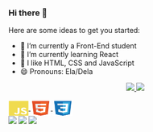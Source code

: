 ### Hi there 👋

Here are some ideas to get you started:

- 🔭 I’m currently a Front-End student 
- 🌱 I’m currently learning React
- 👯 I like HTML, CSS and JavaScript 
- 😄 Pronouns: Ela/Dela

<div align="center">
  <a href="https://github.com/natttsilv">
  <img height="180em" src="https://github-readme-stats.vercel.app/api?username=natttsilv&show_icons=true&theme=dracula&include_all_commits=true&count_private=true"/>
  <img height="170em" src="https://github-readme-stats.vercel.app/api/top-langs/?username=natttsilv&layout=compact&langs_count=7&theme=dracula"/>
</div>
 <div style="display: inline_block"><br>
  <img align="center" alt="Natttsilv-Js" height="30" width="40" src="https://raw.githubusercontent.com/devicons/devicon/master/icons/javascript/javascript-plain.svg">
  <img align="center" alt="Natttsilvs-HTML" height="30" width="40" src="https://raw.githubusercontent.com/devicons/devicon/master/icons/html5/html5-original.svg">
  <img align="center" alt="Natttsilv-CSS" height="30" width="40" src="https://raw.githubusercontent.com/devicons/devicon/master/icons/css3/css3-original.svg">
 </div>
 <div> 
 <a href="https://www.instagram.com/natalia.s.silva/" target="_blank"><img src="https://img.shields.io/badge/-Instagram-%23E4405F?style=for-the-badge&logo=instagram&logoColor=white" target="_blank"></a> 
 <a href = "natsilveira15@gmail.com"><img src="https://img.shields.io/badge/-Gmail-%23333?style=for-the-badge&logo=gmail&logoColor=white" target="_blank"></a>
 <a href="https://www.linkedin.com/in/nat%C3%A1lia-silveira-925981219/" target="_blank"><img src="https://img.shields.io/badge/-LinkedIn-%230077B5?style=for-the-badge&logo=linkedin&logoColor=white" target="_blank"></a>   
</div>

